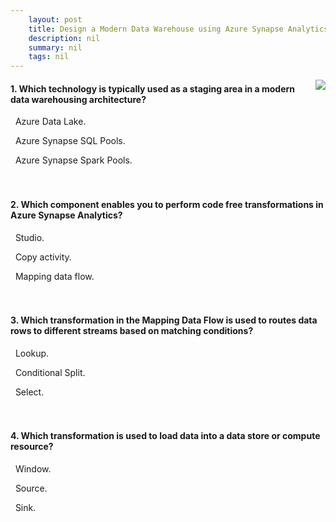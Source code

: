 ```yaml
---
    layout: post
    title: Design a Modern Data Warehouse using Azure Synapse Analytics 
    description: nil
    summary: nil
    tags: nil
---
```



 <a target="_blank" href="https://docs.microsoft.com/en-us/learn/modules/design-modern-data-warehouse-using-azure-synapse-analytics/9-knowledge-check/"><i class="fas fa-external-link-alt"></i> </a>
 <img align="right" src="https://docs.microsoft.com/en-us/learn/achievements/design-a-modern-data-warehouse-using-azure-synapse-analytics.svg">
####  1. Which technology is typically used as a staging area in a modern data warehousing architecture?


<i class='fas fa-check-square' style='color: Dodgerblue;'></i> &nbsp;&nbsp;Azure Data Lake.

<i class='far fa-square'></i> &nbsp;&nbsp;Azure Synapse SQL Pools.

<i class='far fa-square'></i> &nbsp;&nbsp;Azure Synapse Spark Pools.
<br />
<br />
<br />

####  2. Which component enables you to perform code free transformations in Azure Synapse Analytics?


<i class='far fa-square'></i> &nbsp;&nbsp;Studio.

<i class='far fa-square'></i> &nbsp;&nbsp;Copy activity.

<i class='fas fa-check-square' style='color: Dodgerblue;'></i> &nbsp;&nbsp;Mapping data flow.
<br />
<br />
<br />

####  3. Which transformation in the Mapping Data Flow is used to routes data rows to different streams based on matching conditions?


<i class='far fa-square'></i> &nbsp;&nbsp;Lookup.

<i class='fas fa-check-square' style='color: Dodgerblue;'></i> &nbsp;&nbsp;Conditional Split.

<i class='far fa-square'></i> &nbsp;&nbsp;Select.
<br />
<br />
<br />

####  4. Which transformation is used to load data into a data store or compute resource?


<i class='far fa-square'></i> &nbsp;&nbsp;Window.

<i class='far fa-square'></i> &nbsp;&nbsp;Source.

<i class='fas fa-check-square' style='color: Dodgerblue;'></i> &nbsp;&nbsp;Sink.
<br />
<br />
<br />
